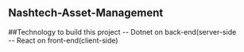 ## Nashtech-Asset-Management

##Technology to build this project
-- Dotnet on back-end(server-side</br>
-- React on front-end(client-side)
